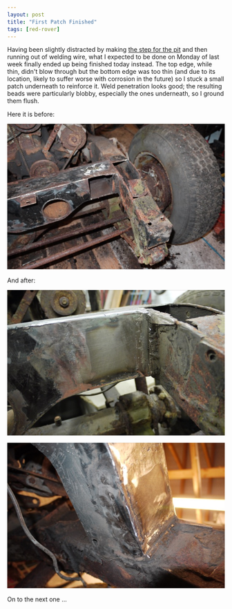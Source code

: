 ```yaml
---
layout: post
title: "First Patch Finished"
tags: [red-rover]
---
```


Having been slightly distracted by making [the step for the pit](/2015/02/21/inspection-pit-step.html) and then running out of welding wire, what I expected to be done on Monday of last week finally ended up being finished today instead.  The top edge, while thin, didn't blow through but the bottom edge was too thin (and due to its location, likely to suffer worse with corrosion in the future) so I stuck a small patch underneath to reinforce it.  Weld penetration looks good; the resulting beads were particularly blobby, especially the ones underneath, so I ground them flush.

Here it is before:

![](/images/red-rover/P1070592.tn.JPG)

And after:

![](/images/red-rover/P1070631.tn.JPG)

![](/images/red-rover/P1070633.tn.JPG)

On to the next one ...
